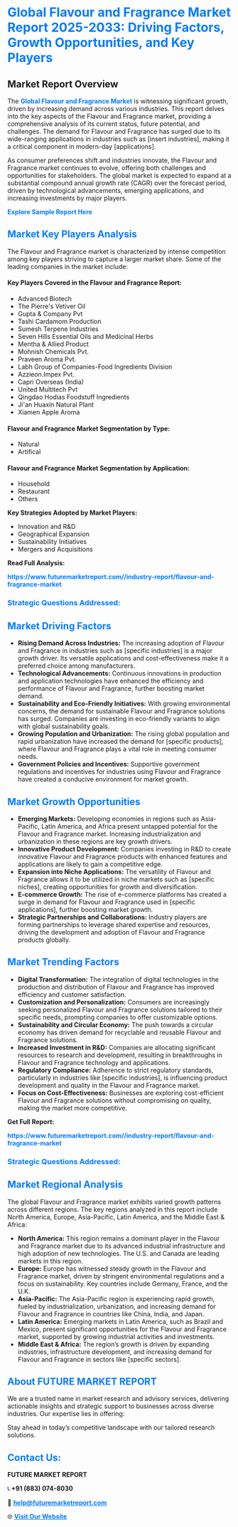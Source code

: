 <h1 style="color: #007BFF;">Global Flavour and Fragrance Market Report 2025-2033: Driving Factors, Growth Opportunities, and Key Players</h1>

<section id="overview">
<h2>Market Report Overview</h2>
<p>The <a href="https://www.futuremarketreport.com//industry-report/flavour-and-fragrance-market" style="color: #007BFF; text-decoration: none;"><strong>Global Flavour and Fragrance Market</strong></a> is witnessing significant growth, driven by increasing demand across various industries. This report delves into the key aspects of the Flavour and Fragrance market, providing a comprehensive analysis of its current status, future potential, and challenges. The demand for Flavour and Fragrance has surged due to its wide-ranging applications in industries such as [insert industries], making it a critical component in modern-day [applications].</p>
<p>As consumer preferences shift and industries innovate, the Flavour and Fragrance market continues to evolve, offering both challenges and opportunities for stakeholders. The global market is expected to expand at a substantial compound annual growth rate (CAGR) over the forecast period, driven by technological advancements, emerging applications, and increasing investments by major players.</p>
</section>

<section id="overview">
<p><a href="https://www.futuremarketreport.com//request-sample/reportId=52689" style="color: #007BFF; text-decoration: none;"><strong>Explore Sample Report Here</strong></a></p>
</section>

<section id="key-players">
<h2 style="color: #007BFF;">Market Key Players Analysis</h2>
<p>The Flavour and Fragrance market is characterized by intense competition among key players striving to capture a larger market share. Some of the leading companies in the market include:</p>
<h4>Key Players Covered in the Flavour and Fragrance Report:</h4>
<ul><li>Advanced Biotech</li><li>The Pierre&#039;s Vetiver Oil</li><li>Gupta &amp; Company Pvt</li><li>Tashi Cardamom Production</li><li>Sumesh Terpene Industries</li><li>Seven Hills Essential Oils and Medicinal Herbs</li><li>Mentha &amp; Allied Product</li><li>Mohnish Chemicals Pvt.</li><li>Praveen Aroma Pvt.</li><li>Labh Group of Companies-Food Ingredients Division</li><li>Azzieon.Impex Pvt.</li><li>Capri Overseas (India)</li><li>United Multitech Pvt</li><li>Qingdao Hodias Foodstuff Ingredients</li><li>Ji&#039;an Huaxin Natural Plant</li><li>Xiamen Apple Aroma</li></ul>
<h4>Flavour and Fragrance Market Segmentation by Type:</h4>
<ul><li>Natural</li><li>Artifical</li></ul>

<h4>Flavour and Fragrance Market Segmentation by Application:</h4>
<ul><li>Household</li><li>Restaurant</li><li>Others</li></ul>
<p><strong>Key Strategies Adopted by Market Players:</strong></p>
<ul>
<li>Innovation and R&D</li>
<li>Geographical Expansion</li>
<li>Sustainability Initiatives</li>
<li>Mergers and Acquisitions</li>
</ul>
</section>

<section>
<p><strong>Read Full Analysis: </strong></p><a href="https://www.futuremarketreport.com//industry-report/flavour-and-fragrance-market" style="color: #007BFF; text-decoration: none;"><strong>https://www.futuremarketreport.com//industry-report/flavour-and-fragrance-market</strong></a>
<h3 style="color: #007BFF;">Strategic Questions Addressed:</h3>
</section>

<section id="driving-factors">
<h2 style="color: #007BFF;">Market Driving Factors</h2>
<ul>
<li><strong>Rising Demand Across Industries:</strong> The increasing adoption of Flavour and Fragrance in industries such as [specific industries] is a major growth driver. Its versatile applications and cost-effectiveness make it a preferred choice among manufacturers.</li>
<li><strong>Technological Advancements:</strong> Continuous innovations in production and application technologies have enhanced the efficiency and performance of Flavour and Fragrance, further boosting market demand.</li>
<li><strong>Sustainability and Eco-Friendly Initiatives:</strong> With growing environmental concerns, the demand for sustainable Flavour and Fragrance solutions has surged. Companies are investing in eco-friendly variants to align with global sustainability goals.</li>
<li><strong>Growing Population and Urbanization:</strong> The rising global population and rapid urbanization have increased the demand for [specific products], where Flavour and Fragrance plays a vital role in meeting consumer needs.</li>
<li><strong>Government Policies and Incentives:</strong> Supportive government regulations and incentives for industries using Flavour and Fragrance have created a conducive environment for market growth.</li>
</ul>
</section>

<section id="growth-opportunities">
<h2 style="color: #007BFF;">Market Growth Opportunities</h2>
<ul>
<li><strong>Emerging Markets:</strong> Developing economies in regions such as Asia-Pacific, Latin America, and Africa present untapped potential for the Flavour and Fragrance market. Increasing industrialization and urbanization in these regions are key growth drivers.</li>
<li><strong>Innovative Product Development:</strong> Companies investing in R&D to create innovative Flavour and Fragrance products with enhanced features and applications are likely to gain a competitive edge.</li>
<li><strong>Expansion into Niche Applications:</strong> The versatility of Flavour and Fragrance allows it to be utilized in niche markets such as [specific niches], creating opportunities for growth and diversification.</li>
<li><strong>E-commerce Growth:</strong> The rise of e-commerce platforms has created a surge in demand for Flavour and Fragrance used in [specific applications], further boosting market growth.</li>
<li><strong>Strategic Partnerships and Collaborations:</strong> Industry players are forming partnerships to leverage shared expertise and resources, driving the development and adoption of Flavour and Fragrance products globally.</li>
</ul>
</section>

<section id="trending-factors">
<h2 style="color: #007BFF;">Market Trending Factors</h2>
<ul>
<li><strong>Digital Transformation:</strong> The integration of digital technologies in the production and distribution of Flavour and Fragrance has improved efficiency and customer satisfaction.</li>
<li><strong>Customization and Personalization:</strong> Consumers are increasingly seeking personalized Flavour and Fragrance solutions tailored to their specific needs, prompting companies to offer customizable options.</li>
<li><strong>Sustainability and Circular Economy:</strong> The push towards a circular economy has driven demand for recyclable and reusable Flavour and Fragrance solutions.</li>
<li><strong>Increased Investment in R&D:</strong> Companies are allocating significant resources to research and development, resulting in breakthroughs in Flavour and Fragrance technology and applications.</li>
<li><strong>Regulatory Compliance:</strong> Adherence to strict regulatory standards, particularly in industries like [specific industries], is influencing product development and quality in the Flavour and Fragrance market.</li>
<li><strong>Focus on Cost-Effectiveness:</strong> Businesses are exploring cost-efficient Flavour and Fragrance solutions without compromising on quality, making the market more competitive.</li>
</ul>
</section>

<section>
<p><strong>Get Full Report: </strong></p><a href="https://www.futuremarketreport.com//industry-report/flavour-and-fragrance-market" style="color: #007BFF; text-decoration: none;"><strong>https://www.futuremarketreport.com//industry-report/flavour-and-fragrance-market</strong></a>
<h3 style="color: #007BFF;">Strategic Questions Addressed:</h3>
</section>


<section id="regional-analysis">
<h2 style="color: #007BFF;">Market Regional Analysis</h2>
<p>The global Flavour and Fragrance market exhibits varied growth patterns across different regions. The key regions analyzed in this report include North America, Europe, Asia-Pacific, Latin America, and the Middle East & Africa:</p>
<ul>
<li><strong>North America:</strong> This region remains a dominant player in the Flavour and Fragrance market due to its advanced industrial infrastructure and high adoption of new technologies. The U.S. and Canada are leading markets in this region.</li>
<li><strong>Europe:</strong> Europe has witnessed steady growth in the Flavour and Fragrance market, driven by stringent environmental regulations and a focus on sustainability. Key countries include Germany, France, and the U.K.</li>
<li><strong>Asia-Pacific:</strong> The Asia-Pacific region is experiencing rapid growth, fueled by industrialization, urbanization, and increasing demand for Flavour and Fragrance in countries like China, India, and Japan.</li>
<li><strong>Latin America:</strong> Emerging markets in Latin America, such as Brazil and Mexico, present significant opportunities for the Flavour and Fragrance market, supported by growing industrial activities and investments.</li>
<li><strong>Middle East & Africa:</strong> The region’s growth is driven by expanding industries, infrastructure development, and increasing demand for Flavour and Fragrance in sectors like [specific sectors].</li>
</ul>
</section>

<footer>
<h2 style="color: #007BFF;">About FUTURE MARKET REPORT</h2>
<p>We are a trusted name in market research and advisory services, delivering actionable insights and strategic support to businesses across diverse industries. Our expertise lies in offering:</p>

<p>Stay ahead in today’s competitive landscape with our tailored research solutions.</p>

<h2 style="color: #007BFF;">Contact Us:</h2>
<p><strong>FUTURE MARKET REPORT</strong></p>
<p>📞 <strong>+91 (883) 074-8030</strong></p>
<p>📧 <strong><a href="mailto:help@futuremarketreport.com" style="color: #007BFF;">help@futuremarketreport.com</a></strong></p>
<p>🌐 <strong><a href="https://www.futuremarketreport.com/" style="color: #007BFF;">Visit Our Website</a></strong></p>
</footer>